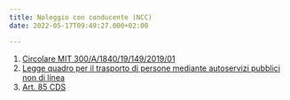 ```yaml
---
title: Noleggio con conducente (NCC)
date: 2022-05-17T09:49:27.000+02:00

---
```

1. [Circolare MIT 300/A/1840/19/149/2019/01](/Circolare_TAXI_e_NCC.pdf)
2. [Legge quadro per il trasporto di persone mediante autoservizi pubblici non di linea](https://www.normattiva.it/atto/caricaDettaglioAtto?atto.dataPubblicazioneGazzetta=1992-01-23&atto.codiceRedazionale=092G0026&atto.articolo.numero=0&atto.articolo.sottoArticolo=1&atto.articolo.sottoArticolo1=10&qId=f2bf23e4-d066-41c2-bb02-e66a56324b9d&tabID=0.6970719986880083&title=lbl.dettaglioAtto)
3. [Art. 85 CDS](https://www.normattiva.it/atto/caricaDettaglioAtto?atto.dataPubblicazioneGazzetta=1992-05-18&atto.codiceRedazionale=092G0306&atto.articolo.numero=85&atto.articolo.sottoArticolo=1&atto.articolo.sottoArticolo1=10&qId=0c569229-5f9f-4914-a1fd-71f099c7488e&tabID=0.6970719986880083&title=lbl.dettaglioAtto)